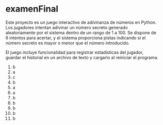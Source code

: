 # examenFinal

Este proyecto es un juego interactivo de adivinanza de números en Python. Los jugadores intentan adivinar un número secreto generado aleatoriamente por el sistema dentro de un rango de 1 a 100. Se dispone de 6 intentos para acertar, y el sistema proporciona pistas indicando si el número secreto es mayor o menor que el número introducido.

El juego incluye funcionalidad para registrar estadísticas del jugador, guardar el historial en un archivo de texto y cargarlo al reiniciar el programa.

1. b
2. a
3. c
4. b
5. a
6. a
7. b
8. b
9. b
10. b
11. b